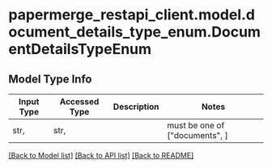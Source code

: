 # papermerge_restapi_client.model.document_details_type_enum.DocumentDetailsTypeEnum

## Model Type Info
Input Type | Accessed Type | Description | Notes
------------ | ------------- | ------------- | -------------
str,  | str,  |  | must be one of ["documents", ] 

[[Back to Model list]](../../README.md#documentation-for-models) [[Back to API list]](../../README.md#documentation-for-api-endpoints) [[Back to README]](../../README.md)

